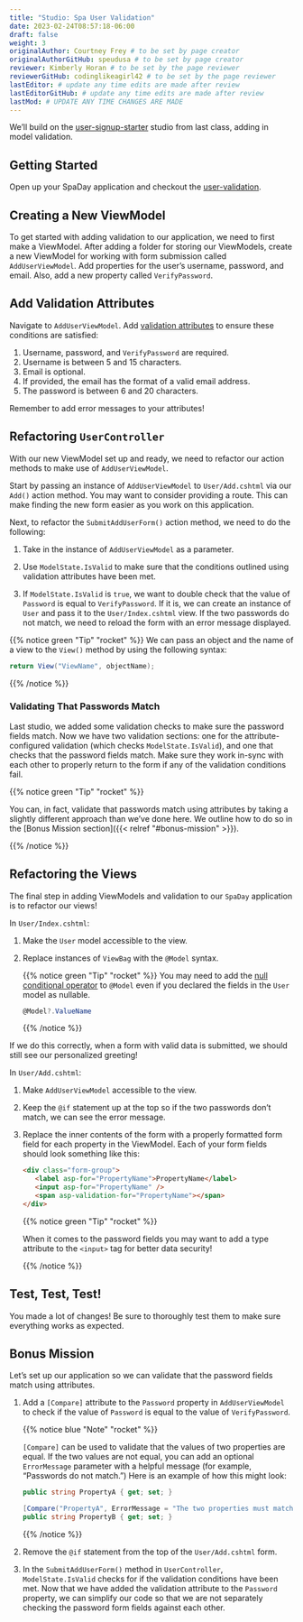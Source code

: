 ```yaml
---
title: "Studio: Spa User Validation"
date: 2023-02-24T08:57:18-06:00
draft: false
weight: 3
originalAuthor: Courtney Frey # to be set by page creator
originalAuthorGitHub: speudusa # to be set by page creator
reviewer: Kimberly Horan # to be set by the page reviewer
reviewerGitHub: codinglikeagirl42 # to be set by the page reviewer
lastEditor: # update any time edits are made after review
lastEditorGitHub: # update any time edits are made after review
lastMod: # UPDATE ANY TIME CHANGES ARE MADE
---
```



We’ll build on the [user-signup-starter](https://github.com/LaunchCodeEducation/SpaDayStudio6/tree/user-signup-starter) studio from last class, adding in model validation.

## Getting Started

Open up your SpaDay application and checkout the [user-validation](https://github.com/LaunchCodeEducation/SpaDayStudio6/tree/user-validation).

## Creating a New ViewModel

To get started with adding validation to our application, we need to first make a ViewModel. After adding a folder for storing our ViewModels, create a new ViewModel for working with form submission called `AddUserViewModel`. Add properties for the user’s username, password, and email. Also, add a new property called `VerifyPassword`.

## Add Validation Attributes

Navigate to `AddUserViewModel`. Add [validation attributes](https://learn.microsoft.com/en-us/dotnet/api/system.componentmodel.dataannotations?view=net-6.0) to ensure these conditions are satisfied:

1. Username, password, and `VerifyPassword` are required.
1. Username is between 5 and 15 characters.
1. Email is optional.
1. If provided, the email has the format of a valid email address.
1. The password is between 6 and 20 characters.

Remember to add error messages to your attributes!


## Refactoring `UserController`

With our new ViewModel set up and ready, we need to refactor our action methods to make use of `AddUserViewModel`. 

Start by passing an instance of `AddUserViewModel` to `User/Add.cshtml` via our `Add()` action method. You may want to consider providing a route. This can make finding the new form easier as you work on this application.

Next, to refactor the `SubmitAddUserForm()` action method, we need to do the following:

1. Take in the instance of `AddUserViewModel` as a parameter.

1. Use `ModelState.IsValid` to make sure that the conditions outlined using validation attributes have been met.

1. If `ModelState.IsValid` is `true`, we want to double check that the value of `Password` is equal to `VerifyPassword`. If it is, we can create an instance of `User` and pass it to the `User/Index.cshtml` view. If the two passwords do not match, we need to reload the form with an error message displayed.

{{% notice green "Tip" "rocket" %}} 
We can pass an object and the name of a view to the `View()` method by using the following syntax:

```csharp
return View("ViewName", objectName);
```
{{% /notice %}}


### Validating That Passwords Match

Last studio, we added some validation checks to make sure the password fields match. Now we have two validation sections: one for the attribute-configured validation (which checks `ModelState.IsValid`), and one that checks that the password fields match. Make sure they work in-sync with each other to properly return to the form if any of the validation conditions fail.

{{% notice green "Tip" "rocket" %}} 

You can, in fact, validate that passwords match using attributes by taking a slightly different approach than we’ve done here. We outline how to do so in the [Bonus Mission section]({{< relref "#bonus-mission" >}}).  

{{% /notice %}}

## Refactoring the Views

The final step in adding ViewModels and validation to our `SpaDay` application is to refactor our views!

In `User/Index.cshtml`:

1. Make the `User` model accessible to the view.

1. Replace instances of `ViewBag` with the `@Model` syntax.

   {{% notice green "Tip" "rocket" %}}
   You may need to add the [null conditional operator](https://learn.microsoft.com/en-us/dotnet/csharp/language-reference/operators/member-access-operators#null-conditional-operators--and-) to `@Model` even if you declared the fields in the `User` model as nullable.  

   ```csharp
   @Model?.ValueName
   ```
   {{% /notice %}}

If we do this correctly, when a form with valid data is submitted, we should still see our personalized greeting!

In `User/Add.cshtml`:

1. Make `AddUserViewModel` accessible to the view.

1. Keep the `@if` statement up at the top so if the two passwords don’t match, we can see the error message.

1. Replace the inner contents of the form with a properly formatted form field for each property in the ViewModel. Each of your form fields should look something like this:

   ```html
   <div class="form-group">
      <label asp-for="PropertyName">PropertyName</label>
      <input asp-for="PropertyName" />
      <span asp-validation-for="PropertyName"></span>
   </div>
   ```




   {{% notice green "Tip" "rocket" %}} 

   When it comes to the password fields you may want to add a type attribute to the `<input>` tag for better data security!

   {{% /notice %}}


## Test, Test, Test!

You made a lot of changes! Be sure to thoroughly test them to make sure everything works as expected.


## Bonus Mission

Let’s set up our application so we can validate that the password fields match using attributes.

1. Add a `[Compare]` attribute to the `Password` property in `AddUserViewModel` to check if the value of `Password` is equal to the value of `VerifyPassword`.

   {{% notice blue "Note" "rocket" %}} 

   `[Compare]` can be used to validate that the values of two properties are equal. If the two values are not equal, you can add an optional `ErrorMessage` parameter with a helpful message (for example, “Passwords do not match.”) Here is an example of how this might look:

   ```csharp
   public string PropertyA { get; set; }

   [Compare("PropertyA", ErrorMessage = "The two properties must match!")]
   public string PropertyB { get; set; }
   ```

   {{% /notice %}}
   
1. Remove the `@if` statement from the top of the `User/Add.cshtml` form.

1. In the `SubmitAddUserForm()` method in `UserController`, `ModelState.IsValid` checks for if the validation conditions have been met. Now that we have added the validation attribute to the `Password` property, we can simplify our code so that we are not separately checking the password form fields against each other.